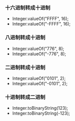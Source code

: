 ### 十六进制转成十进制
* Integer.valueOf("FFFF", 16);
* Integer.valueOf("-FFFF", 16);

### 八进制转成十进制
* Integer.valueOf("776", 8);
* Integer.valueOf("-776", 8);

### 二进制转成十进制
* Integer.valueOf("0101", 2);
* Integer.valueOf("-0101", 2);

### 十进制转成二进制
* Integer.toBinaryString(123);
* Integer.toBinaryString(-123);